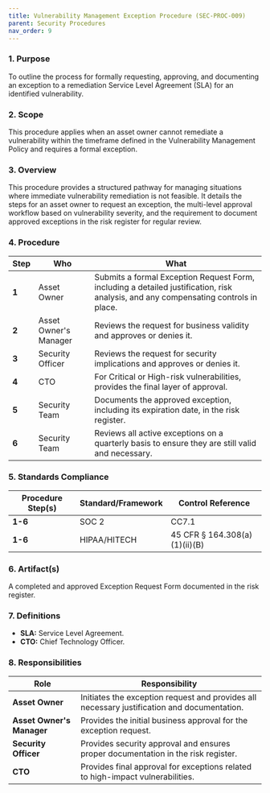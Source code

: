 ```yaml
---
title: Vulnerability Management Exception Procedure (SEC-PROC-009)
parent: Security Procedures
nav_order: 9
---
```

### 1. Purpose

To outline the process for formally requesting, approving, and documenting an exception to a remediation Service Level Agreement (SLA) for an identified vulnerability.

### 2. Scope

This procedure applies when an asset owner cannot remediate a vulnerability within the timeframe defined in the Vulnerability Management Policy and requires a formal exception.

### 3. Overview

This procedure provides a structured pathway for managing situations where immediate vulnerability remediation is not feasible. It details the steps for an asset owner to request an exception, the multi-level approval workflow based on vulnerability severity, and the requirement to document approved exceptions in the risk register for regular review.

### 4. Procedure

| **Step** | **Who**                      | **What**                                                                                                                                                           |
| -------- | ---------------------------- | ------------------------------------------------------------------------------------------------------------------------------------------------------------------ |
| **1**    | Asset Owner                  | Submits a formal Exception Request Form, including a detailed justification, risk analysis, and any compensating controls in place.                                  |
| **2**    | Asset Owner's Manager        | Reviews the request for business validity and approves or denies it.                                                                                               |
| **3**    | Security Officer             | Reviews the request for security implications and approves or denies it.                                                                                           |
| **4**    | CTO                          | For Critical or High-risk vulnerabilities, provides the final layer of approval.                                                                                   |
| **5**    | Security Team                | Documents the approved exception, including its expiration date, in the risk register.                                                                             |
| **6**    | Security Team                | Reviews all active exceptions on a quarterly basis to ensure they are still valid and necessary.                                                                   |

### 5. Standards Compliance

| **Procedure Step(s)** | **Standard/Framework**     | **Control Reference**           |
| --------------------- | -------------------------- | ------------------------------- |
| **1-6**               | SOC 2                      | CC7.1                           |
| **1-6**               | HIPAA/HITECH               | 45 CFR § 164.308(a)(1)(ii)(B)   |

### 6. Artifact(s)

A completed and approved Exception Request Form documented in the risk register.

### 7. Definitions

- **SLA:** Service Level Agreement.
- **CTO:** Chief Technology Officer.

### 8. Responsibilities

| **Role**                | **Responsibility**                                                                                             |
| ----------------------- | -------------------------------------------------------------------------------------------------------------- |
| **Asset Owner**         | Initiates the exception request and provides all necessary justification and documentation.                      |
| **Asset Owner's Manager** | Provides the initial business approval for the exception request.                                              |
| **Security Officer**    | Provides security approval and ensures proper documentation in the risk register.                              |
| **CTO**                 | Provides final approval for exceptions related to high-impact vulnerabilities.                                 |
